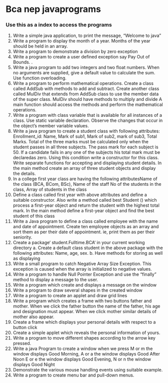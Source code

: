 # Bca nep javaprograms


<h3>Use this as a index to access the programs</h3>


1. Write a simple java application, to print the message, “Welcome to java”
2. Write a program to display the month of a year. Months of the year should be held in an array.
3. Write a program to demonstrate a division by zero exception
4. Write a program to create a user defined exception say Pay Out of Bounds. .
5. Write a java program to add two integers and two float numbers. When no arguments are supplied,
give a default value to calculate the sum. Use function overloading.
6. Write a program to perform mathematical operations. Create a class called AddSub with methods to
add and subtract. Create another class called MulDiv that extends from AddSub class to use the
member data of the super class. MulDiv should have methods to multiply and divide A main function
should access the methods and perform the mathematical operations.
7. Write a program with class variable that is available for all instances of a class. Use static variable
declaration. Observe the changes that occur in the object’s member variable values.
8. Write a java program to create a student class with following attributes: Enrollment_id: Name, Mark
of sub1, Mark of sub2, mark of sub3, Total Marks. Total of the three marks must be calculated only
when the student passes in all three subjects. The pass mark for each subject is 50. If a candidate fails
in any one of the subjects his total mark must be declaredas zero. Using this condition write a
constructor for this class. Write separate functions for accepting and displaying student details. In the
main method create an array of three student objects and display the details.
9. In a college first year class are having the following attributesName of the class (BCA, BCom, BSc),
Name of the staff No of the students in the class, Array of students in the class
10. Define a class called first year with above attributes and define a suitable constructor. Also write a
method called best Student () which process a first-year object and return the student with the highest
total mark. In the main method define a first-year object and find the best student of this class
11. Write a Java program to define a class called employee with the name and date of appointment. Create
ten employee objects as an array and sort them as per their date of appointment. ie, print them as per
their seniority.
12. Create a package‘ student.Fulltime.BCA‘ in your current working directory
a. Create a default class student in the above package with the following
attributes: Name, age, sex. b. Have methods for storing as well as displaying
13. Write a small program to catch Negative Array Size Exception. This exception is caused when the
array is initialized to negative values.
14. Write a program to handle Null Pointer Exception and use the “finally” method to display a message to
the user.
15. Write a program which create and displays a message on the window
16. Write a program to draw several shapes in the created window
17. Write a program to create an applet and draw grid lines
18. Write a program which creates a frame with two buttons father and
mother. When we click the father button the name of the father, his age and designation must appear.
When we click mother similar details of mother also appear.
19. Create a frame which displays your personal details with respect to a button click
20. Create a simple applet which reveals the personal information of yours.
21. Write a program to move different shapes according to the arrow key pressed.
22. Write a java Program to create a window when we press M or m the window displays Good Morning,
A or a the window displays Good After Noon E or e the window displays Good Evening, N or n the
window displays Good Night
23. Demonstrate the various mouse handling events using suitable example.
24. Write a program to create menu bar and pull-down menus.
